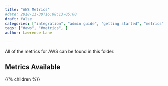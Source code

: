 ```yaml
---
title: "AWS Metrics"
#date: 2018-11-30T16:08:13-05:00
draft: false
categories: ["integration", "admin guide", "getting started", "metrics"]
tags: ["#aws", "#metrics", ]
author: Lawrence Lane

---
```


All of the metrics for AWS can be found in this folder.

## Metrics Available
{{% children %}}
